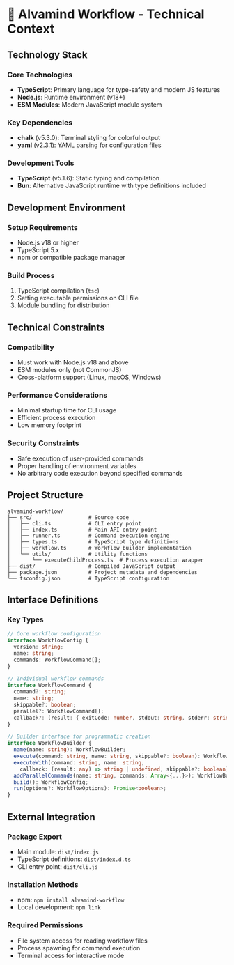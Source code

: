 # 🌊 Alvamind Workflow - Technical Context

## Technology Stack

### Core Technologies
- **TypeScript**: Primary language for type-safety and modern JS features
- **Node.js**: Runtime environment (v18+)
- **ESM Modules**: Modern JavaScript module system

### Key Dependencies
- **chalk** (v5.3.0): Terminal styling for colorful output
- **yaml** (v2.3.1): YAML parsing for configuration files

### Development Tools
- **TypeScript** (v5.1.6): Static typing and compilation
- **Bun**: Alternative JavaScript runtime with type definitions included

## Development Environment

### Setup Requirements
- Node.js v18 or higher
- TypeScript 5.x
- npm or compatible package manager

### Build Process
1. TypeScript compilation (`tsc`)
2. Setting executable permissions on CLI file
3. Module bundling for distribution

## Technical Constraints

### Compatibility
- Must work with Node.js v18 and above
- ESM modules only (not CommonJS)
- Cross-platform support (Linux, macOS, Windows)

### Performance Considerations
- Minimal startup time for CLI usage
- Efficient process execution
- Low memory footprint

### Security Constraints
- Safe execution of user-provided commands
- Proper handling of environment variables
- No arbitrary code execution beyond specified commands

## Project Structure

```
alvamind-workflow/
├── src/                  # Source code
│   ├── cli.ts            # CLI entry point
│   ├── index.ts          # Main API entry point
│   ├── runner.ts         # Command execution engine
│   ├── types.ts          # TypeScript type definitions
│   ├── workflow.ts       # Workflow builder implementation
│   └── utils/            # Utility functions
│       └── executeChildProcess.ts  # Process execution wrapper
├── dist/                 # Compiled JavaScript output
├── package.json          # Project metadata and dependencies
└── tsconfig.json         # TypeScript configuration
```

## Interface Definitions

### Key Types

```typescript
// Core workflow configuration
interface WorkflowConfig {
  version: string;
  name: string;
  commands: WorkflowCommand[];
}

// Individual workflow commands
interface WorkflowCommand {
  command?: string;
  name: string;
  skippable?: boolean;
  parallel?: WorkflowCommand[];
  callback?: (result: { exitCode: number, stdout: string, stderr: string }) => string | undefined;
}

// Builder interface for programmatic creation
interface WorkflowBuilder {
  name(name: string): WorkflowBuilder;
  execute(command: string, name: string, skippable?: boolean): WorkflowBuilder;
  executeWith(command: string, name: string, 
    callback: (result: any) => string | undefined, skippable?: boolean): WorkflowBuilder;
  addParallelCommands(name: string, commands: Array<{...}>): WorkflowBuilder;
  build(): WorkflowConfig;
  run(options?: WorkflowOptions): Promise<boolean>;
}
```

## External Integration

### Package Export
- Main module: `dist/index.js`
- TypeScript definitions: `dist/index.d.ts`
- CLI entry point: `dist/cli.js`

### Installation Methods
- npm: `npm install alvamind-workflow`
- Local development: `npm link`

### Required Permissions
- File system access for reading workflow files
- Process spawning for command execution
- Terminal access for interactive mode
